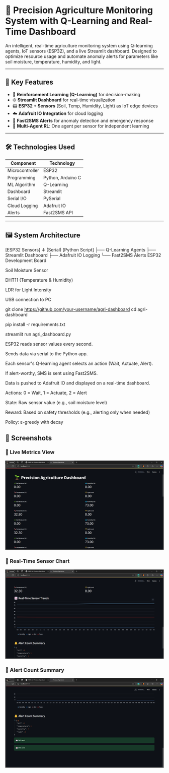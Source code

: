 # 🌱 Precision Agriculture Monitoring System with Q-Learning and Real-Time Dashboard

An intelligent, real-time agriculture monitoring system using Q-learning agents, IoT sensors (ESP32), and a live Streamlit dashboard. Designed to optimize resource usage and automate anomaly alerts for parameters like soil moisture, temperature, humidity, and light.

---

## 🧠 Key Features

- 🔁 **Reinforcement Learning (Q-Learning)** for decision-making
- 🌐 **Streamlit Dashboard** for real-time visualization
- 📟 **ESP32 + Sensors** (Soil, Temp, Humidity, Light) as IoT edge devices
- ☁️ **Adafruit IO Integration** for cloud logging
- 📲 **Fast2SMS Alerts** for anomaly detection and emergency response
- 🧠 **Multi-Agent RL**: One agent per sensor for independent learning

---

## 🛠️ Technologies Used

| Component      | Technology             |
|----------------|------------------------|
| Microcontroller | ESP32                 |
| Programming    | Python, Arduino C      |
| ML Algorithm   | Q-Learning             |
| Dashboard      | Streamlit              |
| Serial I/O     | PySerial               |
| Cloud Logging  | Adafruit IO            |
| Alerts         | Fast2SMS API           |

---

## 🖼️ System Architecture


[ESP32 Sensors]
    ↓ (Serial)
[Python Script]
    ├── Q-Learning Agents
    ├── Streamlit Dashboard
    ├── Adafruit IO Logging
    └── Fast2SMS Alerts
ESP32 Development Board

Soil Moisture Sensor

DHT11 (Temperature & Humidity)

LDR for Light Intensity

USB connection to PC

git clone https://github.com/your-username/agri-dashboard
cd agri-dashboard

pip install -r requirements.txt

streamlit run agri_dashboard.py

ESP32 reads sensor values every second.

Sends data via serial to the Python app.

Each sensor's Q-learning agent selects an action (Wait, Actuate, Alert).

If alert-worthy, SMS is sent using Fast2SMS.

Data is pushed to Adafruit IO and displayed on a real-time dashboard.

Actions: 0 = Wait, 1 = Actuate, 2 = Alert

State: Raw sensor value (e.g., soil moisture level)

Reward: Based on safety thresholds (e.g., alerting only when needed)

Policy: ε-greedy with decay

## 📸 Screenshots

### 🔹 Live Metrics View
![Dashboard Metrics](readings.png)

### 🔹 Real-Time Sensor Chart
![Sensor Line Chart](graphs.png)

### 🔹 Alert Count Summary
![Alert Summary](smssent.png)
